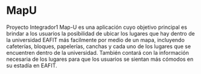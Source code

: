 # MapU
Proyecto Integrador1
Map-U es una aplicación cuyo objetivo principal es brindar a los usuarios la posibilidad de ubicar los lugares que hay dentro de la universidad EAFIT más facilmente por medio de un mapa, incluyendo cafeterías, bloques, papelerías, canchas y cada uno de los lugares que se encuentren dentro de la universidad. También contará con la información necesaria de los lugares para que los usuarios se sientan más cómodos en su estadía en EAFIT.

